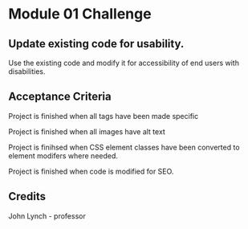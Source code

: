# Module 01 Challenge

## Update existing code for usability.

Use the existing code and modify it for accessibility of end users with disabilities.

## Acceptance Criteria

Project is finished when all tags have been made specific

Project is finished when all images have alt text

Project is finihsed when CSS element classes have been converted to element modifers where needed.

Project is finished when code is modified for SEO.

## Credits
John Lynch - professor

